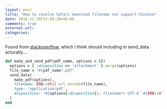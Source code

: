 ```yaml
---
layout: post
title: "How to resolve Safari download filename not support Chinese"
date: 2018-11-20T13:58:28+08:00
comments: true
external-url:
categories:
---
```


Found from [stackoverflow](https://stackoverflow.com/questions/51482811/rails-send-file-filename-utf-8-broken-in-internet-explorer), which I think should including in send_data acturally....


```ruby
def make_and_send_pdf(pdf_name, options = {})
  options = { :disposition => 'attachment' }.merge(options)
  file_name = "#{pdf_name}.pdf"
  send_data(
    make_pdf(options),
    filename: ERB::Util.url_encode(file_name),
    type: 'application/pdf',
    disposition: "#{options[:disposition]}; filename*= UTF-8''#{ERB::Util.url_encode(file_name)}"
  )
end
```
